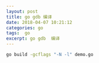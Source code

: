 ```yaml
---
layout: post
title: go gdb 编译
date: 2018-04-07 10:21:12
categories: go 
tags:  go
excerpt: go gdb  编译
---
```



``` sh
go build -gcflags "-N -l" demo.go
```